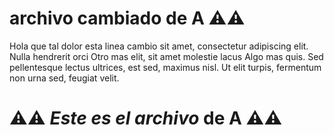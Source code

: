 # archivo cambiado de **A** ⚠️⚠️

Hola que tal  dolor esta linea cambio sit amet, consectetur adipiscing elit.
Nulla hendrerit orci Otro mas elit, sit amet molestie lacus Algo mas quis.
Sed pellentesque lectus ultrices, est sed, maximus nisl.
Ut elit turpis, fermentum non urna sed, feugiat velit.

# ⚠️⚠️ _Este es el archivo_ de **A** ⚠️⚠️
